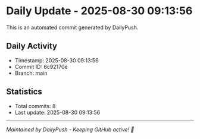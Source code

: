 # Daily Update - 2025-08-30 09:13:56

This is an automated commit generated by DailyPush.

## Daily Activity
- Timestamp: 2025-08-30 09:13:56
- Commit ID: 6c92170e
- Branch: main

## Statistics
- Total commits: 8
- Last update: 2025-08-30 09:13:56

---
*Maintained by DailyPush - Keeping GitHub active! 🚀*
